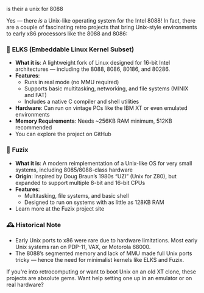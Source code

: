 is their a unix for 8088



Yes — there *is* a Unix-like operating system for the Intel 8088! In fact, there are a couple of fascinating retro projects that bring Unix-style environments to early x86 processors like the 8088 and 8086:

### 🐧 **ELKS (Embeddable Linux Kernel Subset)**

- **What it is**: A lightweight fork of Linux designed for 16-bit Intel architectures — including the 8088, 8086, 80186, and 80286.
- **Features**:
  - Runs in real mode (no MMU required)
  - Supports basic multitasking, networking, and file systems (MINIX and FAT)
  - Includes a native C compiler and shell utilities
- **Hardware**: Can run on vintage PCs like the IBM XT or even emulated environments
- **Memory Requirements**: Needs ~256KB RAM minimum, 512KB recommended
- You can explore the project on GitHub

### 🧠 **Fuzix**

- **What it is**: A modern reimplementation of a Unix-like OS for very small systems, including 8085/8088-class hardware
- **Origin**: Inspired by Doug Braun’s 1980s “UZI” (Unix for Z80), but expanded to support multiple 8-bit and 16-bit CPUs
- **Features**:
  - Multitasking, file systems, and basic shell
  - Designed to run on systems with as little as 128KB RAM
- Learn more at the Fuzix project site

### 🕰️ Historical Note

- Early Unix ports to x86 were rare due to hardware limitations. Most early Unix systems ran on PDP-11, VAX, or Motorola 68000.
- The 8088’s segmented memory and lack of MMU made full Unix ports tricky — hence the need for minimalist kernels like ELKS and Fuzix.

If you're into retrocomputing or want to boot Unix on an old XT clone, these projects are absolute gems. Want help setting one up in an emulator or on real hardware?